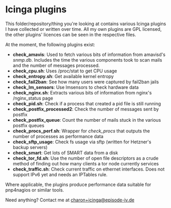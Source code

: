 Icinga plugins
==============

This folder/repository/thing you're looking at contains various Icinga plugins
I have collected or written over time. All my own plugins are GPL licensed,
the other plugins' licences can be seen in the respective files.

At the moment, the following plugins exist:

* **check_amavis**: Used to fetch various bits of information
   from amavisd's *snmp.db*. Includes the time the various
   components took to scan mails and the number of messages
   processed.
* **check_cpu.sh**: Uses /proc/stat to get CPU usage
* **check_entropy.sh**: Get available kernel entropy
* **check_fail2ban**: See how many users were captured
   by fail2ban jails
* **check_lm_sensors**: Use lmsensors to check hardware data
* **check_nginx.sh**: Extracts various bits of information
   from nginx's /nginx_status page
* **check_pid.sh**: Check if a process that created a
   pid file is still running
* **check_postfix_processed2**: Check the number of messages
   sent by postfix
* **check_postfix_queue**: Count the number of mails
   stuck in the various postfix queues
* **check_procs_perf.sh**: Wrapper for *check_procs* that
   outputs the number of processes as performance data
* **check_sftp_usage**: Check fs usage via sftp (written for
   Hetzner's backup servers)
* **check_smart**: Get lots of SMART data from a disk
* **check_tor_fd.sh**: Use the number of open file descriptors
   as a crude method of finding out how many clients a tor node
   currently services
* **check_traffic.sh**: Check current traffic on ethernet interfaces.
   Does not support IPv6 yet and needs an IPTables rule.

Where applicable, the plugins produce performance data suitable
for pnp4nagios or similar tools.

Need anything? Contact me at charon+icinga@episode-iv.de
